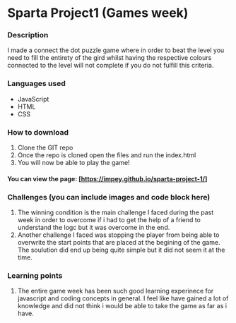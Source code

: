 # Sparta Project1 (Games week)
### Description
I made a connect the dot puzzle game where in order to beat the level you need to fill the entirety of the gird whilst having the respective colours connected to the level will not complete if you do not fulfill this criteria.

### Languages used
* JavaScript
* HTML
* CSS

### How to download
1. Clone the GIT repo
2. Once the repo is cloned open the files and run the index.html
3. You will now be able to play the game!


#### You can view the page: [https://impey.github.io/sparta-project-1/]

### Challenges (you can include images and code block here)
1. The winning condition is the main challenge I faced during the past week in order to overcome if i had to get the help of a friend to understand the logc but it was overcome in the end.
2. Another challenge I faced was stopping the player from being able to overwrite the start points that are placed at the begining of the game. The soulution did end up being quite simple but it did not seem it at the time.


### Learning points
1. The entire game week has been such good learning experinece for javascript and coding concepts in general. I feel like have gained a lot of knowledge and did not think i would be able to take the game as far as i have.
